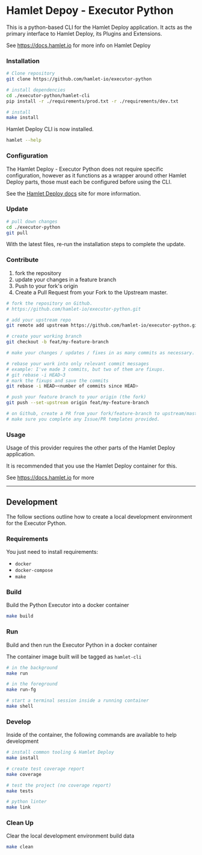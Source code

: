 # Hamlet Depoy - Executor Python

This is a python-based CLI for the Hamlet Deploy application. It acts as the primary interface to Hamlet Deploy, its Plugins and Extensions.

See https://docs.hamlet.io for more info on Hamlet Deploy

### Installation

```bash
# Clone repository
git clone https://github.com/hamlet-io/executor-python

# install dependencies
cd ./executor-python/hamlet-cli
pip install -r ./requirements/prod.txt -r ./requirements/dev.txt

# install
make install
```

Hamlet Deploy CLI is now installed.

```bash
hamlet --help
```

### Configuration

The Hamlet Deploy - Executor Python does not require specific configuration, however as it functions as a wrapper around other Hamlet Deploy parts, those must each be configured before using the CLI.

See the [Hamlet Deploy docs](https://docs.hamlet.io/docs/hamletdeploy/software/cli) site for more information.

### Update

```bash
# pull down changes
cd ./executor-python
git pull
```

With the latest files, re-run the installation steps to complete the update.

### Contribute

1. fork the repository
2. update your changes in a feature branch
3. Push to your fork's origin
4. Create a Pull Request from your Fork to the Upstream master.

```bash
# fork the repository on Github.
# https://github.com/hamlet-io/executor-python.git

# add your upstream repo
git remote add upstream https://github.com/hamlet-io/executor-python.git

# create your working branch
git checkout -b feat/my-feature-branch

# make your changes / updates / fixes in as many commits as necessary.

# rebase your work into only relevant commit messages
# example: I've made 3 commits, but two of them are fixups.
# git rebase -i HEAD~3
# mark the fixups and save the commits
git rebase -i HEAD~<number of commits since HEAD>

# push your feature branch to your origin (the fork)
git push --set-upstream origin feat/my-feature-branch

# on Github, create a PR from your fork/feature-branch to upstream/master.
# make sure you complete any Issue/PR templates provided.
```

### Usage

Usage of this provider requires the other parts of the Hamlet Deploy application. 

It is recommended that you use the Hamlet Deploy container for this.

See https://docs.hamlet.io for more

---

## Development

The follow sections outline how to create a local development environment for the Executor Python.
### Requirements
You just need to install requirements:
- ```docker```
- ```docker-compose```
- ```make```

### Build

Build the Python Executor into a docker container

```bash
make build
```
### Run

Build and then run the Executor Python in a docker container

The container image built will be tagged as `hamlet-cli`

```bash
# in the background
make run

# in the foreground
make run-fg

# start a terminal session inside a running container
make shell
```

### Develop

Inside of the container, the following commands are available to help development

```bash
# install common tooling & Hamlet Deploy
make install

# create test coverage report
make coverage

# test the project (no coverage report)
make tests

# python linter
make link
```

### Clean Up

Clear the local development environment build data

```bash
make clean
```
